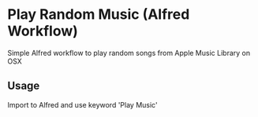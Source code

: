 # Play Random Music (Alfred Workflow)
Simple Alfred workflow to play random songs from Apple Music Library on OSX

## Usage

Import to Alfred and use keyword 'Play Music'
